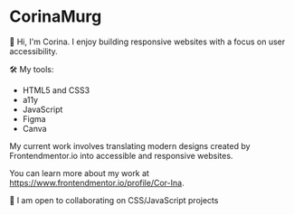 # CorinaMurg

👋 Hi, I'm Corina. I enjoy building responsive websites with a focus on user accessibility.

🛠 My tools:
- HTML5 and CSS3
- a11y
- JavaScript
- Figma
- Canva

My current work involves translating modern designs created by Frontendmentor.io into accessible and responsive websites.

You can learn more about my work at https://www.frontendmentor.io/profile/Cor-Ina.
                                    
🤝 I am open to collaborating on CSS/JavaScript projects

